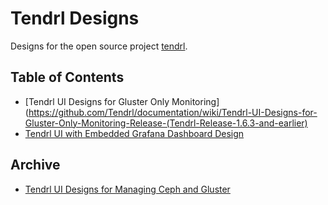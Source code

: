 # Tendrl Designs
Designs for the open source project [tendrl](https://github.com/tendrl).

## Table of Contents
* [Tendrl UI Designs for Gluster Only Monitoring](https://github.com/Tendrl/documentation/wiki/Tendrl-UI-Designs-for-Gluster-Only-Monitoring-Release-(Tendrl-Release-1.6.3-and-earlier)
* [Tendrl UI with Embedded Grafana Dashboard Design](https://github.com/julienlim/tendrl-designs/blob/master/tendrl%20ui%20with%20embed%20grafana%20dashboards.pdf)

## Archive
* [Tendrl UI Designs for Managing Ceph and Gluster](https://github.com/Tendrl/documentation/wiki/Tendrl-UI-designs)
